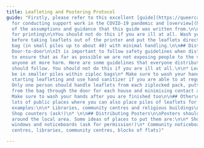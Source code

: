 ```yaml
---
title: Leafleting and Postering Protocol
guide: "Firstly, please refer to this excellent [guide](https://queercare.network/our-work/resources/covid-19/policy-for-doing-support-work-in-the-covid-19-pandemic/)
  for conducting support work in the COVID-19 pandemic and [overview](https://queercare.network/our-work/resources/covid-19/principles-and-assumptions-for-doing-support-work-in-the-covid-19-pandemic/)
  of the assumptions and guidance that this guide was written from.\n\n## Safety precautions
  for printing\n\nYou should not do this if you are ill at all. Wash your hands thoroughly
  before taking leaflets out of the printer and put the leaflets directly into a ziploc
  bag (in small piles up to about 40) with minimal handling.\n\n## Distributing Leaflets\n\n###
  Door-to-door\n\nIt is important to follow safety guidelines when distributing leaflets
  to ensure that as far as possible we are not exposing people to the virus and putting
  anyone at more harm. Here are some guidelines that everyone distributing leaflets
  should follow. You should not do this if you are ill at all.\n\n* Leaflets should
  be in smaller piles within ziploc bags\n* Make sure to wash your hands well before
  starting leafleting and use hand sanitizer if you are able to at regular intervals.\n*
  Only one person should handle leaflets from each ziplocked pack, putting them directly
  from the bag through the door for each house and minimising contact as far as possible\n*
  Make sure to wash your hands after you are finished too\n\n## Other\n\nThere are
  lots of public places where you can also place piles of leaflets for people. Some
  examples:\n\n* Libraries, community centres and religious buildings\n* Cafes\n*
  Shop counters (ask!)\n* \n\n## Distributing Posters\n\nPosters should be put up
  around the local area. Some ideas of places to put them are:\n\n* Shop and cafe
  windows and noticeboards (ask for permission!)\n* Community noticeboards (try religious
  centres, libraries, community centres, blocks of flats)"

---
```

